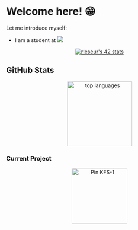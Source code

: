 # Welcome here! 😁
Let me introduce myself:<br />
- I am a student at <a href="https://profile.intra.42.fr/users/rleseur"><img src="https://img.shields.io/badge/Paris-FFFFFF?style=plastic&logo=42&logoColor=000000" /></a>
<div align="center">
  <a href="https://github.com/Nimon77/badge42">
    <img src="https://badge.nimon.fr/api/v2/cm6auio371026901mql1v5tvdi/stats?cursusId=21&coalitionId=45" alt="rleseur's 42 stats" />
  </a>
</div>

## GitHub Stats
<div align="center">
  <a href="https://github.com/anuraghazra/github-readme-stats">
    <img alt="top languages" height=175 src="https://github-readme-stats.vercel.app/api/top-langs/?username=GAsNa&layout=compact&theme=tokyonight&hide_border=true" />
  </a>
</div>

### Current Project
<div align="center">
  <a href="https://github.com/anuraghazra/github-readme-stats">
    <img alt="Pin KFS-1" height=150 src="https://github-readme-stats.vercel.app/api/pin?username=GAsNa&repo=KFS-1&layout=compact&theme=tokyonight&hide_border=true&show_owner=true" />
  </a>
</div>

<!--
## Projects
- Libft:                [![rleseur's 42 Libft Score](https://badge42.vercel.app/api/v2/cl7s08vet00110gmnrmm2benl/project/2415160)](https://github.com/JaeSeoKim/badge42)
- Ft_printf:            [![rleseur's 42 ft_printf Score](https://badge42.vercel.app/api/v2/cl7s08vet00110gmnrmm2benl/project/2425129)](https://github.com/JaeSeoKim/badge42)
- Born2BeRoot:          [![rleseur's 42 Born2beroot Score](https://badge42.vercel.app/api/v2/cl7s08vet00110gmnrmm2benl/project/2429269)](https://github.com/JaeSeoKim/badge42)
- Get_next_line:        [![rleseur's 42 get_next_line Score](https://badge42.vercel.app/api/v2/cl7s08vet00110gmnrmm2benl/project/2427545)](https://github.com/JaeSeoKim/badge42)
- So_long:              [![rleseur's 42 so_long Score](https://badge42.vercel.app/api/v2/cl7s08vet00110gmnrmm2benl/project/2443089)](https://github.com/JaeSeoKim/badge42)
- Minitalk:             [![rleseur's 42 minitalk Score](https://badge42.vercel.app/api/v2/cl7s08vet00110gmnrmm2benl/project/2460391)](https://github.com/JaeSeoKim/badge42)
- Push_swap:            [![rleseur's 42 push_swap Score](https://badge42.vercel.app/api/v2/cl7s08vet00110gmnrmm2benl/project/2443091)](https://github.com/JaeSeoKim/badge42)
- Philosophers:         [![rleseur's 42 Philosophers Score](https://badge42.vercel.app/api/v2/cl7s08vet00110gmnrmm2benl/project/2525432)](https://github.com/JaeSeoKim/badge42)
- Minishell:            [![rleseur's 42 minishell Score](https://badge42.vercel.app/api/v2/cl7s08vet00110gmnrmm2benl/project/2526909)](https://github.com/JaeSeoKim/badge42)
- CPP Module 00:        [![rleseur's 42 CPP Module 00 Score](https://badge42.vercel.app/api/v2/cl7s08vet00110gmnrmm2benl/project/2635787)](https://github.com/JaeSeoKim/badge42)
- CPP Module 01:        [![rleseur's 42 CPP Module 01 Score](https://badge42.vercel.app/api/v2/cl7s08vet00110gmnrmm2benl/project/2636934)](https://github.com/JaeSeoKim/badge42)
- CPP Module 02:        [![rleseur's 42 CPP Module 02 Score](https://badge42.vercel.app/api/v2/cl7s08vet00110gmnrmm2benl/project/2638646)](https://github.com/JaeSeoKim/badge42)
- CPP Module 03:        [![rleseur's 42 CPP Module 03 Score](https://badge42.vercel.app/api/v2/cl7s08vet00110gmnrmm2benl/project/2639106)](https://github.com/JaeSeoKim/badge42)
- CPP Module 04:        [![rleseur's 42 CPP Module 04 Score](https://badge42.vercel.app/api/v2/cl7s08vet00110gmnrmm2benl/project/2639949)](https://github.com/JaeSeoKim/badge42)
- CPP Module 05:        [![rleseur's 42 CPP Module 05 Score](https://badge42.vercel.app/api/v2/cl7s08vet00110gmnrmm2benl/project/2660812)](https://github.com/JaeSeoKim/badge42)
- CPP Module 06:        [![rleseur's 42 CPP Module 06 Score](https://badge42.vercel.app/api/v2/cl7s08vet00110gmnrmm2benl/project/2698070)](https://github.com/JaeSeoKim/badge42)
- CPP Module 07:        [![rleseur's 42 CPP Module 07 Score](https://badge42.vercel.app/api/v2/cl7s08vet00110gmnrmm2benl/project/2700387)](https://github.com/JaeSeoKim/badge42)
- CPP Module 08:        [![rleseur's 42 CPP Module 08 Score](https://badge42.vercel.app/api/v2/cl7s08vet00110gmnrmm2benl/project/2700915)](https://github.com/JaeSeoKim/badge42)
- NetPractice:          [![rleseur's 42 NetPractice Score](https://badge42.vercel.app/api/v2/cl7s08vet00110gmnrmm2benl/project/2635785)](https://github.com/JaeSeoKim/badge42)
- Cub3D:                [![rleseur's 42 cub3d Score](https://badge42.vercel.app/api/v2/cl7s08vet00110gmnrmm2benl/project/2802077)](https://github.com/JaeSeoKim/badge42)
- Inception:            [![rleseur's 42 Inception Score](https://badge42.vercel.app/api/v2/cl7s08vet00110gmnrmm2benl/project/2848533)](https://github.com/JaeSeoKim/badge42)
- Ft_containers:        [![rleseur's 42 ft_containers Score](https://badge42.vercel.app/api/v2/cl7s08vet00110gmnrmm2benl/project/2884532)](https://github.com/JaeSeoKim/badge42)
- Ft_irc:               [![rleseur's 42 ft_irc Score](https://badge42.vercel.app/api/v2/cl7s08vet00110gmnrmm2benl/project/2917238)](https://github.com/JaeSeoKim/badge42)

## Exams
- Exam Rank 2: [![rleseur's 42 Exam Rank 02 Score](https://badge42.vercel.app/api/v2/cl7s08vet00110gmnrmm2benl/project/2443092)](https://github.com/JaeSeoKim/badge42)
- Exam Rank 3: [![rleseur's 42 Exam Rank 03 Score](https://badge42.vercel.app/api/v2/cl7s08vet00110gmnrmm2benl/project/2525431)](https://github.com/JaeSeoKim/badge42)
- Exam Rank 4: [![rleseur's 42 Exam Rank 04 Score](https://badge42.vercel.app/api/v2/cl7s08vet00110gmnrmm2benl/project/2636935)](https://github.com/JaeSeoKim/badge42)
- Exam Rank 5: [![rleseur's 42 Exam Rank 05 Score](https://badge42.vercel.app/api/v2/cl7s08vet00110gmnrmm2benl/project/2837064)](https://github.com/JaeSeoKim/badge42)

-->
